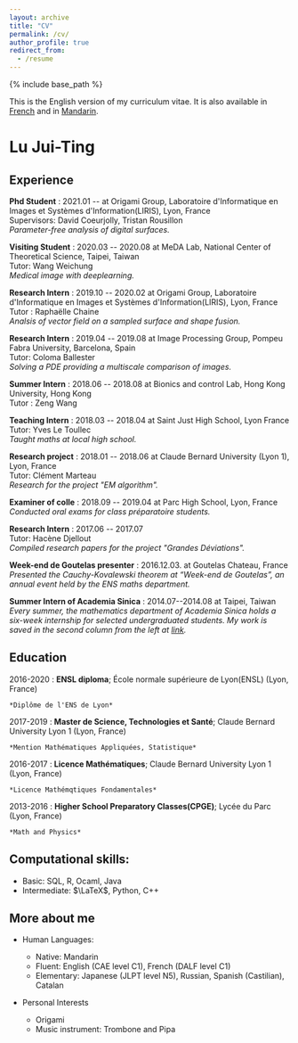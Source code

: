 ```yaml
---
layout: archive
title: "CV"
permalink: /cv/
author_profile: true
redirect_from:
  - /resume
---
```


{% include base_path %}

This is the English version of my curriculum vitae. It is also available in [French](https://mothorchids.github.io/cv_fr/) and in [Mandarin](https://mothorchids.github.io/cv_zh/).

Lu Jui-Ting
============

<!--- 
-------------------     ----------------------------
1 MyAddress                        email@example.com
MyTown 1000                          @twitter_handle
MyCountry                           1800 my-phone-nr
-------------------     ----------------------------
--->

Experience
----------
**Phd Student**
: 2021.01 -- at Origami Group, Laboratoire d'Informatique en Images et Systèmes d'Information(LIRIS), Lyon, France\
  Supervisors: David Coeurjolly, Tristan Rousillon\
  *Parameter-free analysis of digital surfaces.*

**Visiting Student**
: 2020.03 -- 2020.08 at MeDA Lab, National Center of Theoretical Science, Taipei, Taiwan\
  Tutor: Wang Weichung\
  *Medical image with deeplearning.*

**Research Intern**
: 2019.10 -- 2020.02 at Origami Group, Laboratoire d'Informatique en Images et Systèmes d'Information(LIRIS), Lyon, France\
  Tutor : Raphaëlle Chaine\
  *Analsis of vector field on a sampled surface and shape fusion.*

**Research Intern**
: 2019.04 -- 2019.08 at Image Processing Group, Pompeu Fabra University, Barcelona, Spain\
  Tutor: Coloma Ballester\
  *Solving a PDE providing a multiscale comparison of images.*

**Summer Intern**
: 2018.06 -- 2018.08 at Bionics and control Lab, Hong Kong University, Hong Kong\
  Tutor : Zeng Wang

**Teaching Intern**
: 2018.03 -- 2018.04 at Saint Just High School, Lyon France\
  Tutor: Yves Le Toullec\
  *Taught maths at local high school.*

**Research project**
: 2018.01 -- 2018.06 at Claude Bernard University (Lyon 1), Lyon, France\
  Tutor: Clément Marteau\
  *Research for the project "EM algorithm".*

**Examiner of colle**
: 2018.09 -- 2019.04 at Parc High School, Lyon, France\
  *Conducted oral exams for class préparatoire students.*
 
**Research Intern**
: 2017.06 -- 2017.07\
  Tutor: Hacène Djellout\
  *Compiled research papers for the project "Grandes Déviations".*

**Week-end de Goutelas presenter**
: 2016.12.03. at Goutelas Chateau, France\
  *Presented the Cauchy-Kovalewski theorem at “Week-end de Goutelas”, an annual event held by the ENS maths department.*

**Summer Intern of Academia Sinica**
: 2014.07--2014.08 at Taipei, Taiwan\
  *Every summer, the mathematics department of Academia Sinica holds a six-week internship for selected undergraduated students.
My work is saved in the second column from the left at [link](https://www.math.sinica.edu.tw/student/anime_2014/).*



Education
---------

<!--- 
2010-2014 (expected)
:   **PhD, Computer Science**; Awesome University (MyTown)

    *Thesis title: Deep Learning Approaches to the Self-Awesomeness
     Estimation Problem*
--->

2016-2020 
:   **ENSL diploma**; École normale supérieure de Lyon(ENSL) (Lyon, France)

    *Diplôme de l'ENS de Lyon*
    
2017-2019
:   **Master de Science, Technologies et Santé**; Claude Bernard University Lyon 1 (Lyon, France)

    *Mention Mathématiques Appliquées, Statistique*

2016-2017
:   **Licence Mathématiques**; Claude Bernard University Lyon 1 (Lyon, France)

    *Licence Mathémqtiques Fondamentales*

2013-2016
:   **Higher School Preparatory Classes(CPGE)**; Lycée du Parc (Lyon, France)

    *Math and Physics*



<!--- 
## 2019--2020, École normale supérieure de Lyon(ENSL), Fourth year of ENSL diploma
## 2018--2019, Claude Bernard University (Lyon 1), Master2 Maths en action
## 2017--2018, Claude Bernard University (Lyon 1), Master1 Mathématiques Générales
## 2016--2017, École normale supérieure de Lyon, Licence Mathématiques
## 2013--2016, Higher School Preparatory Classes(CPGE); MPSI,MP, and MP*, Lycée du Parc
## 2010--2013, Taipei First Girls' High School; Taipei, Taiwan
--->



Computational skills:
----------------------------------------
- Basic: SQL, R, Ocaml, Java
- Intermediate: $\LaTeX$, Python, C++

More about me
----------------------------------------

* Human Languages:

     * Native: Mandarin
     * Fluent: English (CAE level C1), 
	French (DALF level C1)
     * Elementary: Japanese (JLPT level N5), 
	Russian, Spanish (Castilian), Catalan

* Personal Interests

	* Origami
	* Music instrument: Trombone and Pipa

